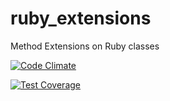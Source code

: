 ruby_extensions
===============

Method Extensions on Ruby classes

[![Code Climate](https://codeclimate.com/github/babelian/ruby_extensions/badges/gpa.svg)](https://codeclimate.com/github/babelian/ruby_extensions)

[![Test Coverage](https://codeclimate.com/github/babelian/ruby_extensions/badges/coverage.svg)](https://codeclimate.com/github/babelian/ruby_extensions)